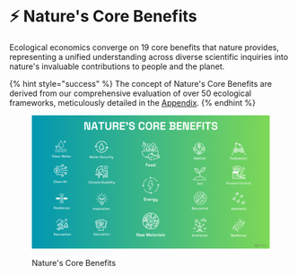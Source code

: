 # ⚡ Nature's Core Benefits

Ecological economics converge on 19 core benefits that nature provides, representing a unified understanding across diverse scientific inquiries into nature's invaluable contributions to people and the planet.

{% hint style="success" %}
The concept of Nature's Core Benefits are derived from our comprehensive evaluation of over 50 ecological frameworks, meticulously detailed in the [Appendix](../appendix/ecosystem-services-classification/).
{% endhint %}

<figure><img src="../.gitbook/assets/natures core benefits.png" alt=""><figcaption><p>Nature's Core Benefits</p></figcaption></figure>
